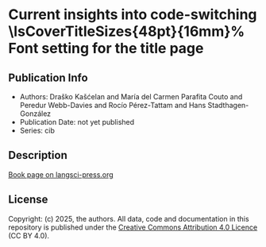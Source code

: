 # Current insights into code-switching \lsCoverTitleSizes{48pt}{16mm}% Font setting for the title page
## Publication Info
- Authors: Draško Kašćelan and María del Carmen Parafita Couto and Peredur Webb-Davies and Rocío Pérez-Tattam and Hans Stadthagen-González
- Publication Date: not yet published
- Series: cib
## Description
[Book page on langsci-press.org](http://langsci-press.org/catalog/book/522)
## License
Copyright: (c) 2025, the authors.
All data, code and documentation in this repository is published under the [Creative Commons Attribution 4.0 Licence](http://creativecommons.org/licenses/by/4.0/) (CC BY 4.0).
